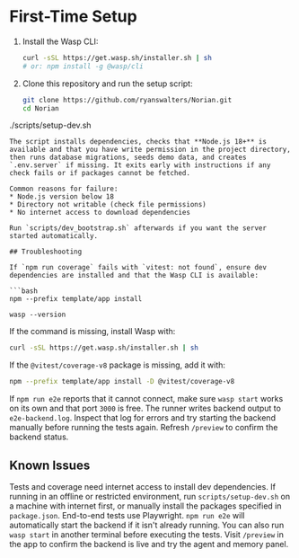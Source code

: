 # First-Time Setup

1. Install the Wasp CLI:
   ```bash
   curl -sSL https://get.wasp.sh/installer.sh | sh
   # or: npm install -g @wasp/cli
   ```
2. Clone this repository and run the setup script:
   ```bash
   git clone https://github.com/ryanswalters/Norian.git
   cd Norian
  ./scripts/setup-dev.sh
  ```
The script installs dependencies, checks that **Node.js 18+** is available and that you have write permission in the project directory, then runs database migrations, seeds demo data, and creates `.env.server` if missing. It exits early with instructions if any check fails or if packages cannot be fetched.

Common reasons for failure:
* Node.js version below 18
* Directory not writable (check file permissions)
* No internet access to download dependencies

Run `scripts/dev_bootstrap.sh` afterwards if you want the server started automatically.

## Troubleshooting

If `npm run coverage` fails with `vitest: not found`, ensure dev dependencies are installed and that the Wasp CLI is available:

```bash
npm --prefix template/app install

wasp --version
```
If the command is missing, install Wasp with:
```bash
curl -sSL https://get.wasp.sh/installer.sh | sh
```

If the `@vitest/coverage-v8` package is missing, add it with:

```bash
npm --prefix template/app install -D @vitest/coverage-v8
```

If `npm run e2e` reports that it cannot connect, make sure `wasp start` works on its own and that port `3000` is free. The runner writes backend output to `e2e-backend.log`. Inspect that log for errors and try starting the backend manually before running the tests again. Refresh `/preview` to confirm the backend status.

## Known Issues

Tests and coverage need internet access to install dev dependencies. If running in an offline or restricted environment, run `scripts/setup-dev.sh` on a machine with internet first, or manually install the packages specified in `package.json`.
End-to-end tests use Playwright. `npm run e2e` will automatically start the backend if it isn't already running. You can also run `wasp start` in another terminal before executing the tests.
Visit `/preview` in the app to confirm the backend is live and try the agent and memory panel.
